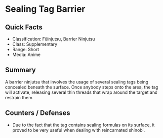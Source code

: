 # Sealing Tag Barrier

## Quick Facts
- Classification: Fūinjutsu, Barrier Ninjutsu
- Class: Supplementary
- Range: Short
- Media: Anime

## Summary
A barrier ninjutsu that involves the usage of several sealing tags being concealed beneath the surface. Once anybody steps onto the area, the tag will activate, releasing several thin threads that wrap around the target and restrain them.

## Counters / Defenses
- Due to the fact that the tag contains sealing formulas on its surface, it proved to be very useful when dealing with reincarnated shinobi.
